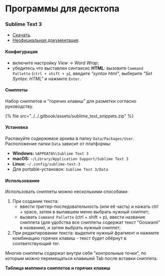 # Программы для десктопа

### Sublime Text 3

* [Скачать](https://www.sublimetext.com/3).
* [Неофициальная документация](https://sublime-text-unofficial-documentation.readthedocs.io/en/sublime-text-2/index.html).

#### Конфигурация

* включите настройку _View_ -> _Word Wrap_;
* убедитесь что выставлен синтаксис **HTML**: вызовите `Command Pallette` (`ctrl + shift + p`), введите _"syntax html"_, выберите _"Set Syntax: HTML"_ и нажмите `Enter`.

#### Сниппеты

Набор сниппетов и "горячих клавиш" для разметки согласно руководству.

{% file src="../../.gitbook/assets/sublime_text_snippets.zip" %}

#### **Установка**

Распакуйте содержимое архива в папку `Data/Packages/User`. Расположение папки `Data` зависит от платформы:

* **Windows:** `%APPDATA%\Sublime Text 3`
* **macOS:** `~/Library/Application Support/Sublime Text 3`
* **Linux:** `~/.config/sublime-text-3`
* Для portable-установок: `Sublime Text 3/Data`

#### **Использование**

Использовать сниппеты можно несколькими способами:

1. При создании текста:
   * ввести триггер-последовательность (или её часть) и нажать ctrl + space, затем в выпавшем меню выбрать нужный сниппет;
   * вызвать `Command Pallette` (ctrl + shift + p), ввести название сниппета (для удобства все сниппеты содержат текст "Goswami" в названии), и затем выбрать нужный сниппет;
2. При редактировании текста: выделите нужный фрагмент и нажмите комбинацию горячих клавиш - текст будет обёрнут в соответствующий тег.

Многие сниппеты содержат внутри себя "контрольные точки", по которым можно перемещаться клавишей Tab после вставки сниппета.

**Таблица маппинга сниппетов и горячих клавиш**

